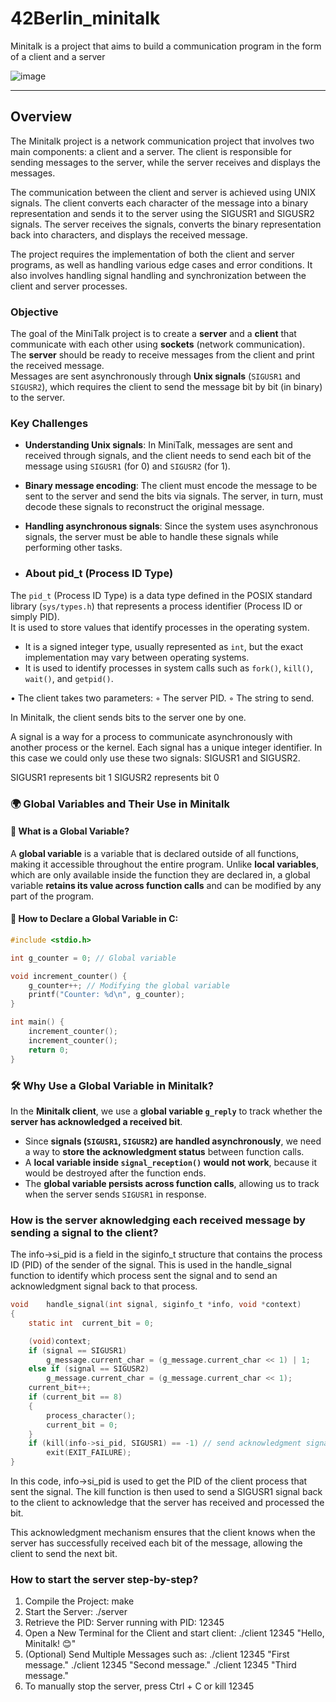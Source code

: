 # 42Berlin_minitalk
Minitalk is a project that aims to build a communication program in the form of a client and a server

![image](https://github.com/user-attachments/assets/cf3ddba3-9b89-4251-9438-4c8a201f4a7a)

---
<h2>Overview</h2>

The Minitalk project is a network communication project that involves two main components: a client and a server. The client is responsible for sending messages to the server, while the server receives and displays the messages.

The communication between the client and server is achieved using UNIX signals. The client converts each character of the message into a binary representation and sends it to the server using the SIGUSR1 and SIGUSR2 signals. The server receives the signals, converts the binary representation back into characters, and displays the received message.

The project requires the implementation of both the client and server programs, as well as handling various edge cases and error conditions. It also involves handling signal handling and synchronization between the client and server processes.

### Objective
The goal of the MiniTalk project is to create a **server** and a **client** that communicate with each other using **sockets** (network communication).  
The **server** should be ready to receive messages from the client and print the received message.  
Messages are sent asynchronously through **Unix signals** (`SIGUSR1` and `SIGUSR2`), which requires the client to send the message bit by bit (in binary) to the server.

### Key Challenges
- **Understanding Unix signals**: In MiniTalk, messages are sent and received through signals, and the client needs to send each bit of the message using `SIGUSR1` (for 0) and `SIGUSR2` (for 1).
  
- **Binary message encoding**: The client must encode the message to be sent to the server and send the bits via signals. The server, in turn, must decode these signals to reconstruct the original message.
  
- **Handling asynchronous signals**: Since the system uses asynchronous signals, the server must be able to handle these signals while performing other tasks.

- ### About pid_t (Process ID Type)

The `pid_t` (Process ID Type) is a data type defined in the POSIX standard library (`sys/types.h`) that represents a process identifier (Process ID or simply PID).  
It is used to store values that identify processes in the operating system.

- It is a signed integer type, usually represented as `int`, but the exact implementation may vary between operating systems.
- It is used to identify processes in system calls such as `fork()`, `kill()`, `wait()`, and `getpid()`.

• The client takes two parameters:
◦ The server PID.
◦ The string to send.

In Minitalk, the client sends bits to the server one by one.

A signal is a way for a process to communicate asynchronously with another process or the kernel.
Each signal has a unique integer identifier. In this case we could only use these two signals: SIGUSR1 and SIGUSR2.

SIGUSR1 represents bit 1
SIGUSR2 represents bit 0
  

### 🌍 Global Variables and Their Use in Minitalk

#### 🔹 What is a Global Variable?
A **global variable** is a variable that is declared outside of all functions, making it accessible throughout the entire program. Unlike **local variables**, which are only available inside the function they are declared in, a global variable **retains its value across function calls** and can be modified by any part of the program.

#### 🔹 How to Declare a Global Variable in C:
```c
#include <stdio.h>

int g_counter = 0; // Global variable

void increment_counter() {
    g_counter++; // Modifying the global variable
    printf("Counter: %d\n", g_counter);
}

int main() {
    increment_counter();
    increment_counter();
    return 0;
}
```

### 🛠 Why Use a Global Variable in Minitalk?

In the **Minitalk client**, we use a **global variable `g_reply`** to track whether the **server has acknowledged a received bit**.

- Since **signals (`SIGUSR1`, `SIGUSR2`) are handled asynchronously**, we need a way to **store the acknowledgment status** between function calls.
- A **local variable inside `signal_reception()` would not work**, because it would be destroyed after the function ends.
- The **global variable persists across function calls**, allowing us to track when the server sends `SIGUSR1` in response.

### How is the server aknowledging each received message by sending a signal to the client?

The info->si_pid is a field in the siginfo_t structure that contains the process ID (PID) of the sender of the signal. This is used in the handle_signal function to identify which process sent the signal and to send an acknowledgment signal back to that process.

```c
void	handle_signal(int signal, siginfo_t *info, void *context)
{
    static int	current_bit = 0;

    (void)context;
    if (signal == SIGUSR1)
        g_message.current_char = (g_message.current_char << 1) | 1;
    else if (signal == SIGUSR2)
        g_message.current_char = (g_message.current_char << 1);
    current_bit++;
    if (current_bit == 8)
    {
        process_character();
        current_bit = 0;
    }
    if (kill(info->si_pid, SIGUSR1) == -1) // send acknowledgment signal to the client
        exit(EXIT_FAILURE);
}
```

In this code, info->si_pid is used to get the PID of the client process that sent the signal. The kill function is then used to send a SIGUSR1 signal back to the client to acknowledge that the server has received and processed the bit.

This acknowledgment mechanism ensures that the client knows when the server has successfully received each bit of the message, allowing the client to send the next bit.


### How to start the server step-by-step?

1. Compile the Project: make
2. Start the Server: ./server
3. Retrieve the PID: Server running with PID: 12345
4. Open a New Terminal for the Client and start client: ./client 12345 "Hello, Minitalk! 😊"
5. (Optional) Send Multiple Messages such as:
./client 12345 "First message."
./client 12345 "Second message."
./client 12345 "Third message."
6. To manually stop the server, press Ctrl + C or kill 12345




